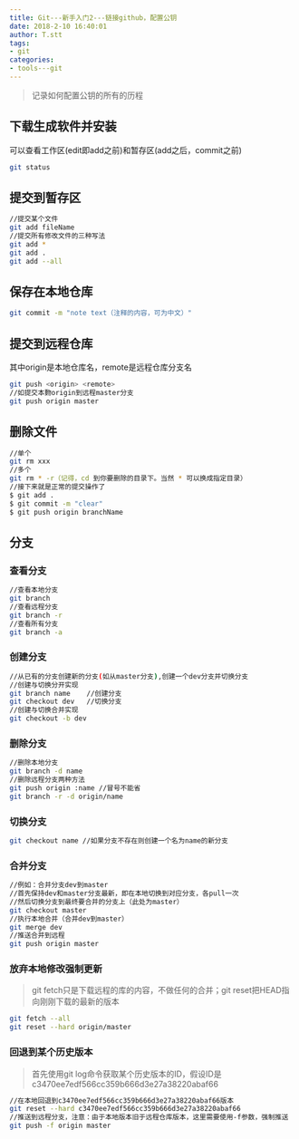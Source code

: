 ```yaml
---
title: Git---新手入门2---链接github，配置公钥
date: 2018-2-10 16:40:01
author: T.stt
tags:
- git
categories:
- tools---git
---
```


> 记录如何配置公钥的所有的历程

## 下载生成软件并安装

可以查看工作区(edit即add之前)和暂存区(add之后，commit之前)

``` bash
git status
```

## 提交到暂存区

``` bash
//提交某个文件
git add fileName
//提交所有修改文件的三种写法
git add *
git add .
git add --all
```
## 保存在本地仓库

``` bash
git commit -m "note text（注释的内容，可为中文）"
```

## 提交到远程仓库

其中origin是本地仓库名，remote是远程仓库分支名

``` bash
git push <origin> <remote>
//如提交本覅origin到远程master分支
git push origin master
```
## 删除文件

``` bash
//单个
git rm xxx
//多个
git rm * -r（记得，cd 到你要删除的目录下。当然 * 可以换成指定目录）
//接下来就是正常的提交操作了
$ git add . 
$ git commit -m "clear"
$ git push origin branchName

```

## 分支

### 查看分支

``` bash
//查看本地分支
git branch
//查看远程分支
git branch -r
//查看所有分支
git branch -a
```

### 创建分支

``` bash
//从已有的分支创建新的分支(如从master分支),创建一个dev分支并切换分支
//创建与切换分开实现
git branch name    //创建分支
git checkout dev   //切换分支
//创建与切换合并实现
git checkout -b dev   
```

### 删除分支

``` bash
//删除本地分支
git branch -d name
//删除远程分支两种方法
git push origin :name //冒号不能省
git branch -r -d origin/name
```

### 切换分支

``` bash
git checkout name //如果分支不存在则创建一个名为name的新分支
```

### 合并分支

``` bash
//例如：合并分支dev到master
//首先保持dev和master分支最新，即在本地切换到对应分支，各pull一次
//然后切换分支到最终要合并的分支上（此处为master）
git checkout master
//执行本地合并（合并dev到master）
git merge dev
//推送合并到远程
git push origin master
```

### 放弃本地修改强制更新

> git fetch只是下载远程的库的内容，不做任何的合并；git reset把HEAD指向刚刚下载的最新的版本

``` bash
git fetch --all
git reset --hard origin/master
```

### 回退到某个历史版本

> 首先使用git log命令获取某个历史版本的ID，假设ID是c3470ee7edf566cc359b666d3e27a38220abaf66

``` bash
//在本地回退到c3470ee7edf566cc359b666d3e27a38220abaf66版本
git reset --hard c3470ee7edf566cc359b666d3e27a38220abaf66
//推送到远程分支，注意：由于本地版本旧于远程仓库版本，这里需要使用-f参数，强制推送
git push -f origin master
```
